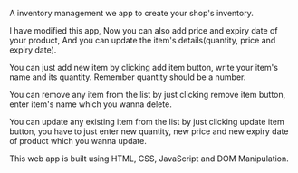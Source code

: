 A inventory management we app to create your shop's inventory. 

I have modified this app, Now you can also add price and expiry date of your product, And you can update the item's details(quantity, price and expiry date).

You can just add new item by clicking add item button, write your item's name and its quantity. Remember quantity should be a number. 

You can remove any item from the list by just clicking remove item button, enter item's name which you wanna delete. 

You can update any existing item from the list by just clicking update item button, you have to just enter new quantity, new price and new expiry date of product which you wanna update. 

This web app is built using HTML, CSS, JavaScript and DOM Manipulation. 

